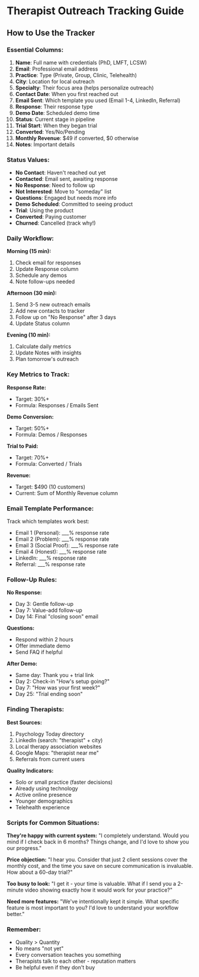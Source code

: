 # Therapist Outreach Tracking Guide

## How to Use the Tracker

### Essential Columns:
1. **Name**: Full name with credentials (PhD, LMFT, LCSW)
2. **Email**: Professional email address
3. **Practice**: Type (Private, Group, Clinic, Telehealth)
4. **City**: Location for local outreach
5. **Specialty**: Their focus area (helps personalize outreach)
6. **Contact Date**: When you first reached out
7. **Email Sent**: Which template you used (Email 1-4, LinkedIn, Referral)
8. **Response**: Their response type
9. **Demo Date**: Scheduled demo time
10. **Status**: Current stage in pipeline
11. **Trial Start**: When they began trial
12. **Converted**: Yes/No/Pending
13. **Monthly Revenue**: $49 if converted, $0 otherwise
14. **Notes**: Important details

### Status Values:
- **No Contact**: Haven't reached out yet
- **Contacted**: Email sent, awaiting response
- **No Response**: Need to follow up
- **Not Interested**: Move to "someday" list
- **Questions**: Engaged but needs more info
- **Demo Scheduled**: Committed to seeing product
- **Trial**: Using the product
- **Converted**: Paying customer
- **Churned**: Cancelled (track why!)

### Daily Workflow:

**Morning (15 min):**
1. Check email for responses
2. Update Response column
3. Schedule any demos
4. Note follow-ups needed

**Afternoon (30 min):**
1. Send 3-5 new outreach emails
2. Add new contacts to tracker
3. Follow up on "No Response" after 3 days
4. Update Status column

**Evening (10 min):**
1. Calculate daily metrics
2. Update Notes with insights
3. Plan tomorrow's outreach

### Key Metrics to Track:

**Response Rate:**
- Target: 30%+
- Formula: Responses / Emails Sent

**Demo Conversion:**
- Target: 50%+
- Formula: Demos / Responses

**Trial to Paid:**
- Target: 70%+
- Formula: Converted / Trials

**Revenue:**
- Target: $490 (10 customers)
- Current: Sum of Monthly Revenue column

### Email Template Performance:

Track which templates work best:
- Email 1 (Personal): ___% response rate
- Email 2 (Problem): ___% response rate  
- Email 3 (Social Proof): ___% response rate
- Email 4 (Honest): ___% response rate
- LinkedIn: ___% response rate
- Referral: ___% response rate

### Follow-Up Rules:

**No Response:**
- Day 3: Gentle follow-up
- Day 7: Value-add follow-up
- Day 14: Final "closing soon" email

**Questions:**
- Respond within 2 hours
- Offer immediate demo
- Send FAQ if helpful

**After Demo:**
- Same day: Thank you + trial link
- Day 2: Check-in "How's setup going?"
- Day 7: "How was your first week?"
- Day 25: "Trial ending soon"

### Finding Therapists:

**Best Sources:**
1. Psychology Today directory
2. LinkedIn (search: "therapist" + city)
3. Local therapy association websites
4. Google Maps: "therapist near me"
5. Referrals from current users

**Quality Indicators:**
- Solo or small practice (faster decisions)
- Already using technology
- Active online presence
- Younger demographics
- Telehealth experience

### Scripts for Common Situations:

**They're happy with current system:**
"I completely understand. Would you mind if I check back in 6 months? Things change, and I'd love to show you our progress."

**Price objection:**
"I hear you. Consider that just 2 client sessions cover the monthly cost, and the time you save on secure communication is invaluable. How about a 60-day trial?"

**Too busy to look:**
"I get it - your time is valuable. What if I send you a 2-minute video showing exactly how it would work for your practice?"

**Need more features:**
"We've intentionally kept it simple. What specific feature is most important to you? I'd love to understand your workflow better."

### Remember:
- Quality > Quantity
- No means "not yet"
- Every conversation teaches you something
- Therapists talk to each other - reputation matters
- Be helpful even if they don't buy